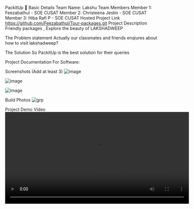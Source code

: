 PackitUp 🎯
Basic Details
Team Name: Lakshu
Team Members
Member 1: Feezabathul - SOE CUSAT
Member 2: Christeena Jestin - SOE CUSAT
Member 3: Hiba Rafi P - SOE CUSAT
Hosted Project Link
https://github.com/Feezabathul/Tour-packages.git
Project Description
Friendly packages , Explore the beauty of LAKSHADWEEP

The Problem statement
Actually our classmates and friends enqiures about how to visit lakshadweep?

The Solution
So PackitUp is the best solution for their queries


Project Documentation
For Software:

Screenshots (Add at least 3)
![image](https://github.com/user-attachments/assets/41bf1e2a-505c-4908-9b5a-1736f658b6ff)


![image](https://github.com/user-attachments/assets/83b8606b-63ef-4304-856d-ac41be2f8729)



![image](https://github.com/user-attachments/assets/4b2204b5-2698-4205-b899-8d35bada040d)


Build Photos
![grp](https://github.com/user-attachments/assets/16a87480-b09f-4f2b-b3fd-d973b76287a4)



Project Demo
Video
<video width="600" controls>
  <source src="Recording 2025-02-09 065746.mp4" type="video/mp4">
  Your browser does not support the video tag.
</video>


